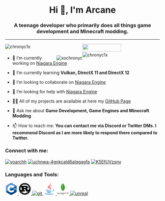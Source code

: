 <h1 align="center">Hi 👋, I'm Arcane</h1>
<h3 align="center">A teenage developer who primarily does all things game development and Minecraft modding.</h3>

---

<img width="50%" height="25px" align="right" src="https://i.imgur.com/DkKayja.png">
<img width=50% align="right" src="https://github-readme-stats.vercel.app/api?username=arcanewastaken&show_icons=true&theme=dark&locale=en" alt="chronyc1x">
<img width="50%" height="10px" align="right" src="https://i.imgur.com/DkKayja.png">
<img width=50% align="right" src="https://github-readme-stats.vercel.app/api/top-langs?username=arcanewastaken&show_icons=true&theme=dark&locale=en&layout=compact" alt="chronyc1x">
<img width="50%" height="10px" align="right" src="https://i.imgur.com/DkKayja.png">
<img with=50% align="right" src="https://github-readme-streak-stats.herokuapp.com/?user=arcanewastaken&theme=dark" alt="xochronyc">

- 🔭 I’m currently working on [Niagara Engine](https://github.com/ArcaneWasTaken/NiagaraEngine)

- 🌱 I’m currently learning **Vulkan, DirectX 11 and DirectX 12**

- 👯 I’m looking to collaborate on [Niagara Engine](https://github.com/ArcaneWasTaken/NiagaraEngine)

- 🤝 I’m looking for help with [Niagara Engine](https://github.com/ArcaneWasTaken/NiagaraEngine)

- 👨‍💻 All of my projects are available at here my [GitHub Page](github.com/ArcaneWasTaken)

- 💬 Ask me about **Game Development, Game Engines and Minecraft Modding**

- 📫 How to reach me: **You can contact me via Discord or Twitter DMs. I recommend Discord as I am more likely to respond there compared to Twitter.**

<h3 align="left">Connect with me:</h3>
<p align="left">
<a href="https://twitter.com/RealAquamarine_" target="blank"><img align="center" src="https://raw.githubusercontent.com/rahuldkjain/github-profile-readme-generator/master/src/images/icons/Social/twitter.svg" alt="yoarchh" height="30" width="40" /></a>
<a href="https://www.youtube.com/channel/UCYj0WR_evkaQkH0daGS1Kjg" target="blank"><img align="center" src="https://raw.githubusercontent.com/rahuldkjain/github-profile-readme-generator/master/src/images/icons/Social/youtube.svg" alt="uchnwa-4gnkcald6alqgagfa" height="30" width="40" /></a>
<a href="https://discord.gg/K5EfUVzsny" target="blank"><img align="center" src="https://raw.githubusercontent.com/rahuldkjain/github-profile-readme-generator/master/src/images/icons/Social/discord.svg" alt="K5EfUVzsny" height="30" width="40" /></a>
</p>

<h3 align="left">Languages and Tools:</h3>
<p align="left"> <a href="https://www.w3schools.com/cpp/" target="_blank" rel="noreferrer"> <img src="https://raw.githubusercontent.com/devicons/devicon/master/icons/cplusplus/cplusplus-original.svg" alt="cplusplus" width="40" height="40"/> </a> <a href="https://www.rust-lang.org" target="_blank" rel="noreferrer"> <img src="https://raw.githubusercontent.com/devicons/devicon/master/icons/rust/rust-plain.svg" alt="rust" width="40" height="40"/> </a> <a href="https://git-scm.com/" target="_blank" rel="noreferrer"> <img src="https://www.vectorlogo.zone/logos/git-scm/git-scm-icon.svg" alt="git" width="40" height="40"/> </a> <a href="https://www.java.com" target="_blank" rel="noreferrer"> <img src="https://raw.githubusercontent.com/devicons/devicon/master/icons/java/java-original.svg" alt="java" width="40" height="40"/> </a> <a href="https://www.mongodb.com/" target="_blank" rel="noreferrer"> <img src="https://raw.githubusercontent.com/devicons/devicon/master/icons/mongodb/mongodb-original-wordmark.svg" alt="mongodb" width="40" height="40"/> </a> <a href="https://unrealengine.com/" target="_blank" rel="noreferrer"> <img src="https://raw.githubusercontent.com/kenangundogan/fontisto/036b7eca71aab1bef8e6a0518f7329f13ed62f6b/icons/svg/brand/unreal-engine.svg" alt="unreal" width="40" height="40"/> </a> </p>
